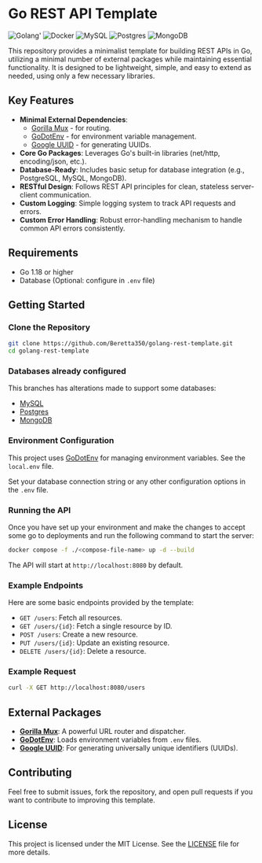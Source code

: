 # Go REST API Template

![Golang](https://img.shields.io/badge/Go-00ADD8?style=for-the-badge&logo=go&logoColor=white)'
![Docker](https://img.shields.io/badge/Docker-2CA5E0?style=for-the-badge&logo=docker&logoColor=white)
![MySQL](https://img.shields.io/badge/mysql-4479A1.svg?style=for-the-badge&logo=mysql&logoColor=white)
![Postgres](https://img.shields.io/badge/postgres-%23316192.svg?style=for-the-badge&logo=postgresql&logoColor=white)
![MongoDB](https://img.shields.io/badge/MongoDB-%234ea94b.svg?style=for-the-badge&logo=mongodb&logoColor=white)

This repository provides a minimalist template for building REST APIs in Go, utilizing a minimal number of external packages while maintaining essential functionality. It is designed to be lightweight, simple, and easy to extend as needed, using only a few necessary libraries.

## Key Features

- **Minimal External Dependencies**: 
  - [Gorilla Mux](https://github.com/gorilla/mux) - for routing.
  - [GoDotEnv](https://github.com/joho/godotenv) - for environment variable management.
  - [Google UUID](https://github.com/google/uuid) - for generating UUIDs.
- **Core Go Packages**: Leverages Go's built-in libraries (net/http, encoding/json, etc.).
- **Database-Ready**: Includes basic setup for database integration (e.g., PostgreSQL, MySQL, MongoDB).
- **RESTful Design**: Follows REST API principles for clean, stateless server-client communication.
- **Custom Logging**: Simple logging system to track API requests and errors.
- **Custom Error Handling**: Robust error-handling mechanism to handle common API errors consistently.

## Requirements

- Go 1.18 or higher
- Database (Optional: configure in `.env` file)

## Getting Started

### Clone the Repository

```bash
git clone https://github.com/Beretta350/golang-rest-template.git
cd golang-rest-template
```

### Databases already configured

This branches has alterations made to support some databases:

- [MySQL](https://github.com/Beretta350/golang-rest-template/tree/mysql)
- [Postgres](https://github.com/Beretta350/golang-rest-template/tree/postgres)
- [MongoDB](https://github.com/Beretta350/golang-rest-template/tree/mongodb)


### Environment Configuration

This project uses [GoDotEnv](https://github.com/joho/godotenv) for managing environment variables. See the `local.env` file.

Set your database connection string or any other configuration options in the `.env` file.

### Running the API

Once you have set up your environment and make the changes to accept some go to deployments and run the following command to start the server:

```bash
docker compose -f ./<compose-file-name> up -d --build
```

The API will start at `http://localhost:8080` by default.

### Example Endpoints

Here are some basic endpoints provided by the template:

- `GET /users`: Fetch all resources.
- `GET /users/{id}`: Fetch a single resource by ID.
- `POST /users`: Create a new resource.
- `PUT /users/{id}`: Update an existing resource.
- `DELETE /users/{id}`: Delete a resource.

### Example Request

```bash
curl -X GET http://localhost:8080/users
```
## External Packages

- **[Gorilla Mux](https://github.com/gorilla/mux)**: A powerful URL router and dispatcher.
- **[GoDotEnv](https://github.com/joho/godotenv)**: Loads environment variables from `.env` files.
- **[Google UUID](https://github.com/google/uuid)**: For generating universally unique identifiers (UUIDs).

## Contributing

Feel free to submit issues, fork the repository, and open pull requests if you want to contribute to improving this template.

## License

This project is licensed under the MIT License. See the [LICENSE](LICENSE) file for more details.